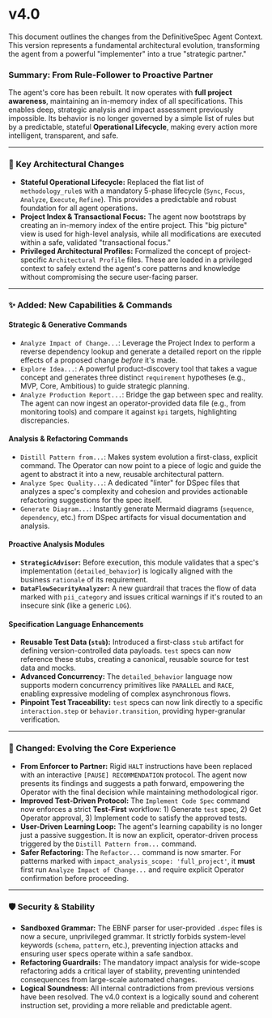# **v4.0**

This document outlines the changes from the DefinitiveSpec Agent Context. This version represents a fundamental architectural evolution, transforming the agent from a powerful "implementer" into a true "strategic partner."

### **Summary: From Rule-Follower to Proactive Partner**

The agent's core has been rebuilt. It now operates with **full project awareness**, maintaining an in-memory index of all specifications. This enables deep, strategic analysis and impact assessment previously impossible. Its behavior is no longer governed by a simple list of rules but by a predictable, stateful **Operational Lifecycle**, making every action more intelligent, transparent, and safe.

---

### **🚀 Key Architectural Changes**

*   **Stateful Operational Lifecycle:** Replaced the flat list of `methodology_rule`s with a mandatory 5-phase lifecycle (`Sync`, `Focus`, `Analyze`, `Execute`, `Refine`). This provides a predictable and robust foundation for all agent operations.
*   **Project Index & Transactional Focus:** The agent now bootstraps by creating an in-memory index of the entire project. This "big picture" view is used for high-level analysis, while all modifications are executed within a safe, validated "transactional focus."
*   **Privileged Architectural Profiles:** Formalized the concept of project-specific `Architectural Profile` files. These are loaded in a privileged context to safely extend the agent's core patterns and knowledge without compromising the secure user-facing parser.

---

### **✨ Added: New Capabilities & Commands**

#### **Strategic & Generative Commands**
*   `Analyze Impact of Change...`: Leverage the Project Index to perform a reverse dependency lookup and generate a detailed report on the ripple effects of a proposed change *before* it's made.
*   `Explore Idea...`: A powerful product-discovery tool that takes a vague concept and generates three distinct `requirement` hypotheses (e.g., MVP, Core, Ambitious) to guide strategic planning.
*   `Analyze Production Report...`: Bridge the gap between spec and reality. The agent can now ingest an operator-provided data file (e.g., from monitoring tools) and compare it against `kpi` targets, highlighting discrepancies.

#### **Analysis & Refactoring Commands**
*   `Distill Pattern from...`: Makes system evolution a first-class, explicit command. The Operator can now point to a piece of logic and guide the agent to abstract it into a new, reusable architectural pattern.
*   `Analyze Spec Quality...`: A dedicated "linter" for DSpec files that analyzes a spec's complexity and cohesion and provides actionable refactoring suggestions for the spec itself.
*   `Generate Diagram...`: Instantly generate Mermaid diagrams (`sequence`, `dependency`, etc.) from DSpec artifacts for visual documentation and analysis.

#### **Proactive Analysis Modules**
*   **`StrategicAdvisor`:** Before execution, this module validates that a spec's implementation (`detailed_behavior`) is logically aligned with the business `rationale` of its requirement.
*   **`DataFlowSecurityAnalyzer`:** A new guardrail that traces the flow of data marked with `pii_category` and issues critical warnings if it's routed to an insecure sink (like a generic `LOG`).

#### **Specification Language Enhancements**
*   **Reusable Test Data (`stub`):** Introduced a first-class `stub` artifact for defining version-controlled data payloads. `test` specs can now reference these stubs, creating a canonical, reusable source for test data and mocks.
*   **Advanced Concurrency:** The `detailed_behavior` language now supports modern concurrency primitives like `PARALLEL` and `RACE`, enabling expressive modeling of complex asynchronous flows.
*   **Pinpoint Test Traceability:** `test` specs can now link directly to a specific `interaction.step` or `behavior.transition`, providing hyper-granular verification.

---

### **🔄 Changed: Evolving the Core Experience**

*   **From Enforcer to Partner:** Rigid `HALT` instructions have been replaced with an interactive `[PAUSE] RECOMMENDATION` protocol. The agent now presents its findings and suggests a path forward, empowering the Operator with the final decision while maintaining methodological rigor.
*   **Improved Test-Driven Protocol:** The `Implement Code Spec` command now enforces a strict **Test-First** workflow: 1) Generate `test` spec, 2) Get Operator approval, 3) Implement code to satisfy the approved tests.
*   **User-Driven Learning Loop:** The agent's learning capability is no longer just a passive suggestion. It is now an explicit, operator-driven process triggered by the `Distill Pattern from...` command.
*   **Safer Refactoring:** The `Refactor...` command is now smarter. For patterns marked with `impact_analysis_scope: 'full_project'`, it **must** first run `Analyze Impact of Change...` and require explicit Operator confirmation before proceeding.

---

### **🛡️ Security & Stability**

*   **Sandboxed Grammar:** The EBNF parser for user-provided `.dspec` files is now a secure, unprivileged grammar. It strictly forbids system-level keywords (`schema`, `pattern`, etc.), preventing injection attacks and ensuring user specs operate within a safe sandbox.
*   **Refactoring Guardrails:** The mandatory impact analysis for wide-scope refactoring adds a critical layer of stability, preventing unintended consequences from large-scale automated changes.
*   **Logical Soundness:** All internal contradictions from previous versions have been resolved. The v4.0 context is a logically sound and coherent instruction set, providing a more reliable and predictable agent.